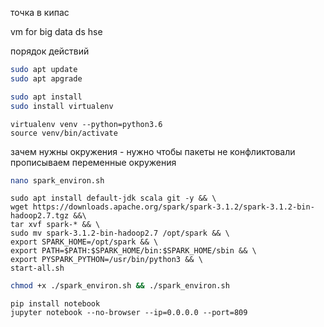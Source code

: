точка в кипас

vm for big data ds hse


порядок действий

```bash
sudo apt update
sudo apt apgrade
```

```bash
sudo apt install
sudo install virtualenv
```

```
virtualenv venv --python=python3.6
source venv/bin/activate
```

зачем нужны окружения - нужно чтобы пакеты не конфликтовали
прописываем переменные окружения

```bash
nano spark_environ.sh
```

```
sudo apt install default-jdk scala git -y && \
wget https://downloads.apache.org/spark/spark-3.1.2/spark-3.1.2-bin-hadoop2.7.tgz &&\
tar xvf spark-* && \
sudo mv spark-3.1.2-bin-hadoop2.7 /opt/spark && \
export SPARK_HOME=/opt/spark && \
export PATH=$PATH:$SPARK_HOME/bin:$SPARK_HOME/sbin && \
export PYSPARK_PYTHON=/usr/bin/python3 && \
start-all.sh
```

```bash
chmod +x ./spark_environ.sh && ./spark_environ.sh
```
```
pip install notebook
jupyter notebook --no-browser --ip=0.0.0.0 --port=809
```
